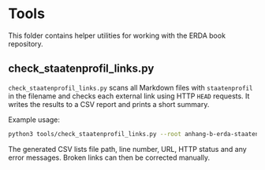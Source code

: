 # Tools

This folder contains helper utilities for working with the ERDA book repository.

## check_staatenprofil_links.py

`check_staatenprofil_links.py` scans all Markdown files with `staatenprofil` in the
filename and checks each external link using HTTP `HEAD` requests. It writes the
results to a CSV report and prints a short summary.

Example usage:

```bash
python3 tools/check_staatenprofil_links.py --root anhang-b-erda-staatenprofile --output links.csv
```

The generated CSV lists file path, line number, URL, HTTP status and any error
messages. Broken links can then be corrected manually.

